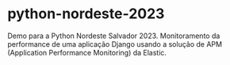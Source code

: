 # python-nordeste-2023
Demo para a Python Nordeste Salvador 2023. Monitoramento da performance de uma aplicação Django usando a solução de APM (Application Performance Monitoring) da Elastic.
